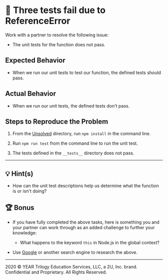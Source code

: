 # 🐛 Three tests fail due to ReferenceError

Work with a partner to resolve the following issue:

* The unit tests for the function does not pass.

## Expected Behavior

* When we run our unit tests to test our function, the defined tests should pass.

## Actual Behavior

* When we run our unit tests, the defined tests don't pass.

## Steps to Reproduce the Problem

1. From the [Unsolved](./Unsolved) directory, run `npm install` in the command line.

2. Run `npm run test` from the command line to run the unit test.

3. The tests defined in the `__tests__` directory does not pass.

---

## 💡 Hint(s)

* How can the unit test descriptions help us determine what the function is or isn't doing?

## 🏆 Bonus

* If you have fully completed the above tasks, here is something you and your partner can work through as an added challenge to further your knowledge:

  * What happens to the keyword `this` in Node.js in the global context?

* Use [Google](https://www.google.com) or another search engine to research the above.
  
---
2020 © YEAR Trilogy Education Services, LLC, a 2U, Inc. brand. Confidential and Proprietary. All Rights Reserved.